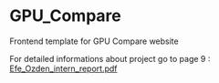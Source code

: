 # GPU_Compare
Frontend template for GPU Compare website

For detailed informations about project go to page 9 : [Efe_Ozden_intern_report.pdf](https://github.com/blurlander/GPU_Compare/files/10142269/Efe_Ozden_intern_report.pdf)
